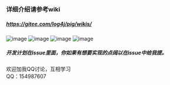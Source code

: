 ### 详细介绍请参考wiki

##### https://gitee.com/log4j/pig/wikis/  



![image](http://obq1lvsd9.bkt.clouddn.com/QQ20171220-194200@2x.png)
![image](http://obq1lvsd9.bkt.clouddn.com/1231231223.png)
![image](http://obq1lvsd9.bkt.clouddn.com/pig_role.png)
![image](http://obq1lvsd9.bkt.clouddn.com/pig_menu.png)


##### 开发计划在issue里面，你如果有想要实现的点阔以在issue中给我提。 


欢迎加我QQ讨论，互相学习   
QQ：154987607


